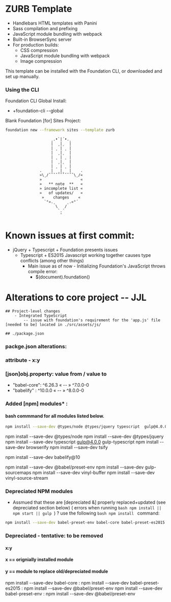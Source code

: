 # ZURB Template


- Handlebars HTML templates with Panini
- Sass compilation and prefixing
- JavaScript module bundling with webpack
- Built-in BrowserSync server
- For production builds:
  - CSS compression
  - JavaScript module bundling with webpack
  - Image compression




This template can be installed with the Foundation CLI, or downloaded and set up manually.
### Using the CLI

Foundation CLI Global Install:

- +foundation-cli --global

Blank Foundation [for] Sites Project:

```bash
foundation new --framework sites --template zurb
```






                        ¸.•`|´•.˛                         
                        |  ¸|˛  |                         
                        | ¸ | ˛ |                         
                        |  ¸|˛  |                         
                        | ¸ | ˛ |                         
                        |  ¸|˛  |                         
                        | ¸ | ˛ |                         
                   .    |  ¸|˛  |    .                    
                   »\¸/ˇˇˇˇˇˇˇˇˇˇˇ\¸/«                    
                   »                 «                    
                   »   ** note  **   «                    
                   » incomplete list «                    
                   »   of updates/   «                    
                    »    changes    «                      
                     `°».¸     ˛.«°´
                          \   /                          
                           `.´                            
                            ˇ                             
# Known issues at first commit:
  - jQuery + Typescript + Foundation presents issues
    - Typescript + ES2015 Javascript working together causes type conflicts (among other things)
      - Main issue as of now - Initializing Foundation's JavaScript throws compile error:
        - $(document).foundation()

# Alterations to core project -- JJL

    ## Project-level changes
        - Integrated TypeScript
            -- issue with foundation's requirement for the 'app.js' file [needed to be] located in ./src/assets/js/

    ## ./package.json 





### packge.json alterations:
### attribute - x:y 
###                 [json]obj.property:  value from    /   value to

- "babel-core":  ^6.26.3        « -- »       ^7.0.0-0
- "babelify"  :  ^10.0.0        « -- »       ^8.0.0-0




### Added [npm] modules* :
#### bash commmand for all modules listed below.
```bash
npm install --save-dev @types/node @types/jquery typescript  gulp@4.0.0 gulp-typescript  browserify  tsify babelify@10  gulp-sourcemaps  vinyl-buffer  vinyl-source-stream 
```

npm install --save-dev @types/node
npm install --save-dev @types/jquery
npm install --save-dev typescript gulp@4.0.0 gulp-typescript
npm install --save-dev browserify 
npm install --save-dev tsify 


npm install --save-dev babelify@10


npm install --save-dev @babel/preset-env
npm install --save-dev gulp-sourcemaps
npm install --save-dev vinyl-buffer
npm install --save-dev vinyl-source-stream






### Depreciated NPM modules
 - Assmued that these are [depreciated &] properly replaced+updated (see depreciated section below)
( errors when running ```bash npm install || npm start || gulp ```) ? use the following ```bash npm install ``` command:
 
```bash
npm install --save-dev babel-preset-env babel-core babel-preset-es2015
```


### Depreciated -  tentative: to be removed   
#### x:y
#### x == orignially installed module 
#### y == module to replace old/depreciated module
npm install --save-dev babel-core                       : 
npm install --save-dev babel-preset-es2015              : npm install --save-dev @babel/preset-env
npm install --save-dev babel-preset-env                 : npm install --save-dev @babel/preset-env

